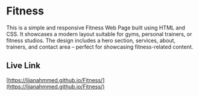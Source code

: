 # Fitness

This is a simple and responsive Fitness Web Page built using HTML and CSS. It showcases a modern layout suitable for gyms, personal trainers, or fitness studios. The design includes a hero section, services, about, trainers, and contact area – perfect for showcasing fitness-related content.

## Live Link

[https://lijanahmmed.github.io/Fitness/](https://lijanahmmed.github.io/Fitness/)